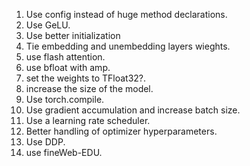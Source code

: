 <!-- 1. use tiktoken. -->
<!-- 1. use a proper TensorDataset and Dataloader. -->
1. Use config instead of huge method declarations.
1. Use GeLU.
1. Use better initialization
1. Tie embedding and unembedding layers wieghts.
1. use flash attention.
1. use bfloat with amp.
1. set the weights to TFloat32?.
1. increase the size of the model.
1. Use torch.compile.
1. Use gradient accumulation and increase batch size.
1. Use a learning rate scheduler.
1. Better handling of optimizer hyperparameters.
1. Use DDP.
1. use fineWeb-EDU.
